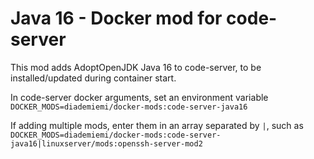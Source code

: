 # Java 16 - Docker mod for code-server

This mod adds AdoptOpenJDK Java 16 to code-server, to be installed/updated during container start.

In code-server docker arguments, set an environment variable `DOCKER_MODS=diademiemi/docker-mods:code-server-java16`

If adding multiple mods, enter them in an array separated by `|`, such as `DOCKER_MODS=diademiemi/docker-mods:code-server-java16|linuxserver/mods:openssh-server-mod2`
